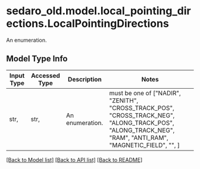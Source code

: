 # sedaro_old.model.local_pointing_directions.LocalPointingDirections

An enumeration.

## Model Type Info
Input Type | Accessed Type | Description | Notes
------------ | ------------- | ------------- | -------------
str,  | str,  | An enumeration. | must be one of ["NADIR", "ZENITH", "CROSS_TRACK_POS", "CROSS_TRACK_NEG", "ALONG_TRACK_POS", "ALONG_TRACK_NEG", "RAM", "ANTI_RAM", "MAGNETIC_FIELD", "", ] 

[[Back to Model list]](../../README.md#documentation-for-models) [[Back to API list]](../../README.md#documentation-for-api-endpoints) [[Back to README]](../../README.md)

